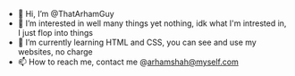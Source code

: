 - 👋 Hi, I’m @ThatArhamGuy
- 👀 I’m interested in well many things yet nothing, idk what I'm intrested in, I just flop into things
- 🌱 I’m currently learning HTML and CSS, you can see and use my websites, no charge
- 📫 How to reach me, contact me @arhamshah@myself.com
